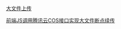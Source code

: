 [大文件上传](https://zhuanlan.zhihu.com/p/638725324)

[前端JS调用腾讯云COS接口实现大文件断点续传](https://juejin.cn/post/7341642966790651939)

